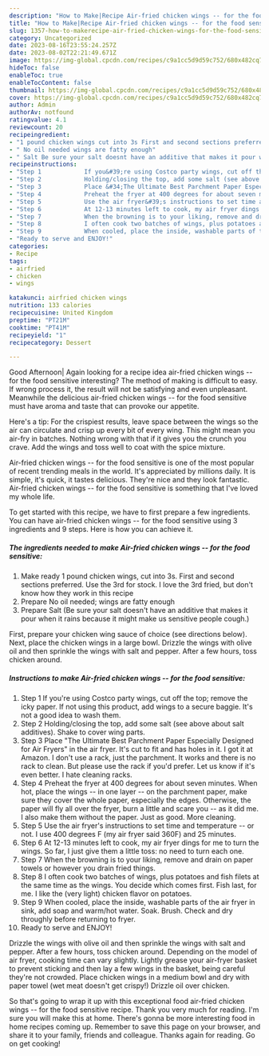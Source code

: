 ```yaml
---
description: "How to Make|Recipe Air-fried chicken wings -- for the food sensitive {That is Delicious"
title: "How to Make|Recipe Air-fried chicken wings -- for the food sensitive {That is Delicious"
slug: 1357-how-to-makerecipe-air-fried-chicken-wings-for-the-food-sensitive-that-is-delicious
category: Uncategorized
date: 2023-08-16T23:55:24.257Z
date: 2023-08-02T22:21:49.671Z
image: https://img-global.cpcdn.com/recipes/c9a1cc5d9d59c752/680x482cq70/air-fried-chicken-wings-for-the-food-sensitive-recipe-main-photo.jpg
hideToc: false
enableToc: true
enableTocContent: false
thumbnail: https://img-global.cpcdn.com/recipes/c9a1cc5d9d59c752/680x482cq70/air-fried-chicken-wings-for-the-food-sensitive-recipe-main-photo.jpg
cover: https://img-global.cpcdn.com/recipes/c9a1cc5d9d59c752/680x482cq70/air-fried-chicken-wings-for-the-food-sensitive-recipe-main-photo.jpg
author: Admin
authorAv: notfound
ratingvalue: 4.1
reviewcount: 20
recipeingredient:
- "1 pound chicken wings cut into 3s First and second sections preferred Use the 3rd for stock I love the 3rd fried but dont know how they work in this recipe"
- " No oil needed wings are fatty enough"
- " Salt Be sure your salt doesnt have an additive that makes it pour when it rains because it might make us sensitive people cough"
recipeinstructions:
- "Step 1            If you&#39;re using Costco party wings, cut off the top; remove the icky paper.  If not using this product, add wings to a secure baggie.  It&#39;s not a good idea to wash them."
- "Step 2            Holding/closing the top, add some salt (see above about salt additives). Shake to cover wing parts."
- "Step 3            Place &#34;The Ultimate Best Parchment Paper Especially Designed for Air Fryers&#34; in the air fryer. It&#39;s cut to fit and has holes in it. I got it at Amazon. I don&#39;t use a rack, just the parchment. It works and there is no rack to clean. But please use the rack if you&#39;d prefer. Let us know if it&#39;s even better. I hate cleaning racks."
- "Step 4            Preheat the fryer at 400 degrees for about seven minutes. When hot, place the wings -- in one layer -- on the parchment paper, make sure they cover the whole paper, especially the edges. Otherwise, the paper will fly all over the fryer, burn a little and scare you -- as it did me. I also make them without the paper. Just as good. More cleaning."
- "Step 5            Use the air fryer&#39;s instructions to set time and temperature -- or not. I use 400 degrees F (my air fryer said 360F) and 25 minutes."
- "Step 6            At 12-13 minutes left to cook, my air fryer dings for me to turn the wings. So far, I just give them a little toss: no need to turn each one."
- "Step 7            When the browning is to your liking, remove and drain on paper towels or however you drain fried things."
- "Step 8            I often cook two batches of wings, plus potatoes and fish filets at the same time as the wings. You decide which comes first. Fish last, for me. I like the (very light) chicken flavor on potatoes."
- "Step 9            When cooled, place the inside, washable parts of the air fryer in sink, add soap and warm/hot water. Soak. Brush. Check and dry throughly before returning to fryer."
- "Ready to serve and ENJOY!"
categories:
- Recipe
tags:
- airfried
- chicken
- wings

katakunci: airfried chicken wings 
nutrition: 133 calories
recipecuisine: United Kingdom
preptime: "PT21M"
cooktime: "PT41M"
recipeyield: "1"
recipecategory: Dessert

---
```



Good Afternoon| Again looking for a recipe idea air-fried chicken wings -- for the food sensitive interesting? The method of making is difficult to easy. If wrong process it, the result will not be satisfying and even unpleasant. Meanwhile the delicious air-fried chicken wings -- for the food sensitive must have aroma and taste that can provoke our appetite.





Here&#39;s a tip: For the crispiest results, leave space between the wings so the air can circulate and crisp up every bit of every wing. This might mean you air-fry in batches. Nothing wrong with that if it gives you the crunch you crave. Add the wings and toss well to coat with the spice mixture.

Air-fried chicken wings -- for the food sensitive is one of the most popular of recent trending meals in the world. It's appreciated by millions daily. It is simple, it's quick, it tastes delicious. They're nice and they look fantastic. Air-fried chicken wings -- for the food sensitive is something that I've loved my whole life.


To get started with this recipe, we have to first prepare a few ingredients. You can have air-fried chicken wings -- for the food sensitive using 3 ingredients and 9 steps. Here is how you can achieve it.

<!--inarticleads1-->

##### The ingredients needed to make Air-fried chicken wings -- for the food sensitive:

1. Make ready 1 pound chicken wings, cut into 3s. First and second sections preferred. Use the 3rd for stock. I love the 3rd fried, but don&#39;t know how they work in this recipe
1. Prepare  No oil needed; wings are fatty enough
1. Prepare  Salt (Be sure your salt doesn&#39;t have an additive that makes it pour when it rains because it might make us sensitive people cough.)


First, prepare your chicken wing sauce of choice (see directions below). Next, place the chicken wings in a large bowl. Drizzle the wings with olive oil and then sprinkle the wings with salt and pepper. After a few hours, toss chicken around. 

<!--inarticleads2-->

##### Instructions to make Air-fried chicken wings -- for the food sensitive:

1. Step 1            If you&#39;re using Costco party wings, cut off the top; remove the icky paper.  If not using this product, add wings to a secure baggie.  It&#39;s not a good idea to wash them.
1. Step 2            Holding/closing the top, add some salt (see above about salt additives). Shake to cover wing parts.
1. Step 3            Place &#34;The Ultimate Best Parchment Paper Especially Designed for Air Fryers&#34; in the air fryer. It&#39;s cut to fit and has holes in it. I got it at Amazon. I don&#39;t use a rack, just the parchment. It works and there is no rack to clean. But please use the rack if you&#39;d prefer. Let us know if it&#39;s even better. I hate cleaning racks.
1. Step 4            Preheat the fryer at 400 degrees for about seven minutes. When hot, place the wings -- in one layer -- on the parchment paper, make sure they cover the whole paper, especially the edges. Otherwise, the paper will fly all over the fryer, burn a little and scare you -- as it did me. I also make them without the paper. Just as good. More cleaning.
1. Step 5            Use the air fryer&#39;s instructions to set time and temperature -- or not. I use 400 degrees F (my air fryer said 360F) and 25 minutes.
1. Step 6            At 12-13 minutes left to cook, my air fryer dings for me to turn the wings. So far, I just give them a little toss: no need to turn each one.
1. Step 7            When the browning is to your liking, remove and drain on paper towels or however you drain fried things.
1. Step 8            I often cook two batches of wings, plus potatoes and fish filets at the same time as the wings. You decide which comes first. Fish last, for me. I like the (very light) chicken flavor on potatoes.
1. Step 9            When cooled, place the inside, washable parts of the air fryer in sink, add soap and warm/hot water. Soak. Brush. Check and dry throughly before returning to fryer.
1. Ready to serve and ENJOY!

Drizzle the wings with olive oil and then sprinkle the wings with salt and pepper. After a few hours, toss chicken around. Depending on the model of air fryer, cooking time can vary slightly. Lightly grease your air-fryer basket to prevent sticking and then lay a few wings in the basket, being careful they&#39;re not crowded. Place chicken wings in a medium bowl and dry with paper towel (wet meat doesn&#39;t get crispy!) Drizzle oil over chicken. 

So that's going to wrap it up with this exceptional food air-fried chicken wings -- for the food sensitive recipe. Thank you very much for reading. I'm sure you will make this at home. There's gonna be more interesting food in home recipes coming up. Remember to save this page on your browser, and share it to your family, friends and colleague. Thanks again for reading. Go on get cooking!

